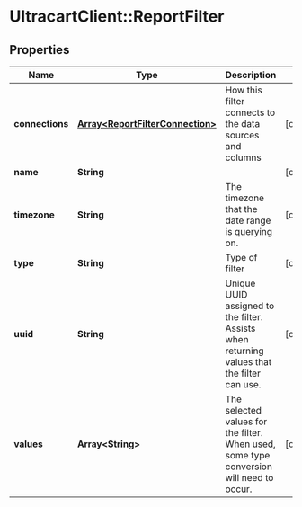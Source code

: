 # UltracartClient::ReportFilter

## Properties
Name | Type | Description | Notes
------------ | ------------- | ------------- | -------------
**connections** | [**Array&lt;ReportFilterConnection&gt;**](ReportFilterConnection.md) | How this filter connects to the data sources and columns | [optional] 
**name** | **String** |  | [optional] 
**timezone** | **String** | The timezone that the date range is querying on. | [optional] 
**type** | **String** | Type of filter | [optional] 
**uuid** | **String** | Unique UUID assigned to the filter.  Assists when returning values that the filter can use. | [optional] 
**values** | **Array&lt;String&gt;** | The selected values for the filter.  When used, some type conversion will need to occur. | [optional] 


